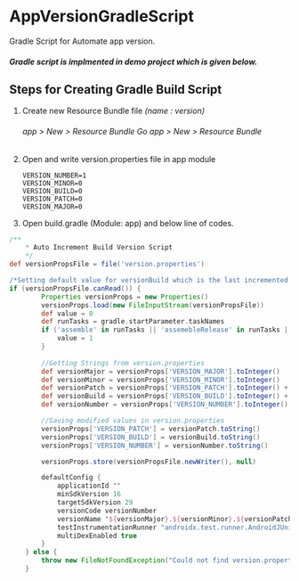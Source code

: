 # AppVersionGradleScript
Gradle Script for Automate app version.

<h5>Gradle script is implmented in demo project which is given below.<h5>

Steps for Creating Gradle Build Script
----

1.  Create new Resource Bundle file *(name : version)*

    <i><h6> app > New  > Resource Bundle Go app > New  > Resource Bundle</h6> </i>

2.  Open and write version.properties file in app module 
    ```
    VERSION_NUMBER=1
    VERSION_MINOR=0
    VERSION_BUILD=0
    VERSION_PATCH=0
    VERSION_MAJOR=0
    ```
3.  Open build.gradle (Module: app) and below line of codes.

```groovy
/**
    * Auto Increment Build Version Script
    */
def versionPropsFile = file('version.properties')

/*Setting default value for versionBuild which is the last incremented value stored in the file */
if (versionPropsFile.canRead()) {
        Properties versionProps = new Properties()
        versionProps.load(new FileInputStream(versionPropsFile))
        def value = 0
        def runTasks = gradle.startParameter.taskNames
        if ('assemble' in runTasks || 'assemebleRelease' in runTasks || 'aR' in runTasks) {
            value = 1
        }
    
        //Getting Strings from version.properties
        def versionMajor = versionProps['VERSION_MAJOR'].toInteger()
        def versionMinor = versionProps['VERSION_MINOR'].toInteger()
        def versionPatch = versionProps['VERSION_PATCH'].toInteger() + value
        def versionBuild = versionProps['VERSION_BUILD'].toInteger() + 1
        def versionNumber = versionProps['VERSION_NUMBER'].toInteger() + value

        //Saving modified values in version.properties
        versionProps['VERSION_PATCH'] = versionPatch.toString()
        versionProps['VERSION_BUILD'] = versionBuild.toString()
        versionProps['VERSION_NUMBER'] = versionNumber.toString()

        versionProps.store(versionPropsFile.newWriter(), null)

        defaultConfig {
            applicationId ""
            minSdkVersion 16
            targetSdkVersion 29
            versionCode versionNumber
            versionName "${versionMajor}.${versionMinor}.${versionPatch}.${versionBuild}"
            testInstrumentationRunner "androidx.test.runner.AndroidJUnitRunner"
            multiDexEnabled true
        }
    } else {
        throw new FileNotFoundException("Could not find version.properties")
    }
```
